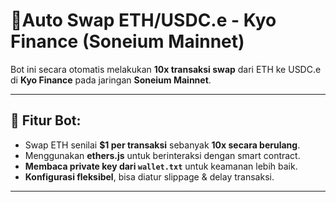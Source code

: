 # 🚀Auto Swap ETH/USDC.e - Kyo Finance (Soneium Mainnet)

Bot ini secara otomatis melakukan **10x transaksi swap** dari ETH ke USDC.e di **Kyo Finance** pada jaringan **Soneium Mainnet**.

---

## **📌 Fitur Bot:**
- Swap ETH senilai **$1 per transaksi** sebanyak **10x secara berulang**.
- Menggunakan **ethers.js** untuk berinteraksi dengan smart contract.
- **Membaca private key dari `wallet.txt`** untuk keamanan lebih baik.
- **Konfigurasi fleksibel**, bisa diatur slippage & delay transaksi.

---

